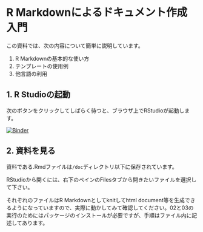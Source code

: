 # R Markdownによるドキュメント作成入門

この資料では、次の内容について簡単に説明しています。

1. R Markdownの基本的な使い方
2. テンプレートの使用例
3. 他言語の利用

## 1. R Studioの起動

次のボタンをクリックしてしばらく待つと、ブラウザ上でRStudioが起動します。

[![Binder](http://mybinder.org/badge.svg)](http://beta.mybinder.org/v2/gh/nozma/wci_tech_night_2/master?urlpath=rstudio)

## 2. 資料を見る

資料である.Rmdファイルは`/doc`ディレクトリ以下に保存されています。

RStudioから開くには、右下のペインのFilesタブから開きたいファイルを選択して下さい。

それぞれのファイルはR Markdownとしてknitしてhtml document等を生成できるようになっていますので、実際に動かしてみて確認してください。02と03の実行のためにはパッケージのインストールが必要ですが、手順はファイル内に記述してあります。